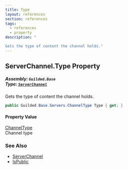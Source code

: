 ```yaml
---
title: Type
layout: references
section: references
tags:
  - references
  - property
description: "

Gets the type of content the channel holds."
---
```


## ServerChannel.Type Property
##### **Assembly:** `Guilded.Base`<br/>**Type:** [`ServerChannel`](ServerChannel 'Guilded.Base.Servers.ServerChannel')

Gets the type of content the channel holds.

```csharp
public Guilded.Base.Servers.ChannelType Type { get; }
```

#### Property Value
[ChannelType](ChannelType 'Guilded.Base.Servers.ChannelType')  
Channel type

### See Also
- [ServerChannel](ServerChannel 'Guilded.Base.Servers.ServerChannel')
- [IsPublic](ServerChannel.IsPublic 'Guilded.Base.Servers.ServerChannel.IsPublic')